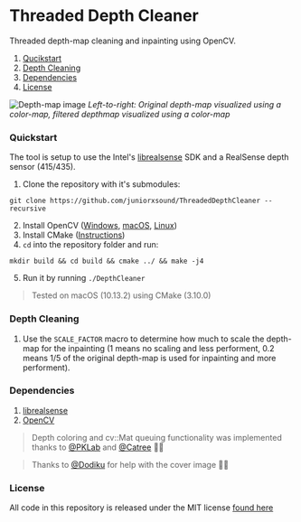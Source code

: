 # Threaded Depth Cleaner

Threaded depth-map cleaning and inpainting using OpenCV. 
1. [Qucikstart](#quickstart)
1. [Depth Cleaning](#depth-cleaning)
1. [Dependencies](#dependencies)
1. [License](#license)

![Depth-map image](https://github.com/juniorxsound/ThreadedDepthCleaner/blob/master/docs/depth_cleaning_top_bottom.jpg)
*Left-to-right: Original depth-map visualized using a color-map, filtered depthmap visualized using a color-map*  
### Quickstart
The tool is setup to use the Intel's [librealsense](https://github.com/IntelRealSense/librealsense) SDK and a RealSense depth sensor (415/435). 
1. Clone the repository with it's submodules:
```
git clone https://github.com/juniorxsound/ThreadedDepthCleaner --recursive
```
2. Install OpenCV ([Windows](https://docs.opencv.org/3.4/d3/d52/tutorial_windows_install.html#tutorial_windows_install_prebuilt), [macOS](https://www.pyimagesearch.com/2016/12/19/install-opencv-3-on-macos-with-homebrew-the-easy-way/), [Linux](https://www.learnopencv.com/install-opencv3-on-ubuntu/))
3. Install CMake ([Instructions](https://cmake.org/download/))
4. ```cd``` into the repository folder and run:
```
mkdir build && cd build && cmake ../ && make -j4
```
5. Run it by running ```./DepthCleaner```

> Tested on macOS (10.13.2) using CMake (3.10.0)

### Depth Cleaning
1. Use the ```SCALE_FACTOR``` macro to determine how much to scale the depth-map for the inpainting (1 means no scaling and less performent, 0.2 means 1/5 of the original depth-map is used for inpainting and more performent).

### Dependencies
1. [librealsense](https://github.com/IntelRealSense/librealsense)
1. [OpenCV](https://opencv.org)

> Depth coloring and cv::Mat queuing functionality was implemented thanks to [@PKLab](http://pklab.net/index.php?id=394&lang=EN) and [@Catree](https://stackoverflow.com/questions/42356562/realsense-opencv-depth-image-too-dark) 🙌🏻

> Thanks to [@Dodiku](https://github.com/dodiku) for help with the cover image 💪🏻

### License
All code in this repository is released under the MIT license [found here](https://github.com/juniorxsound/ThreadedDepthCleaner/blob/master/LICENSE)
